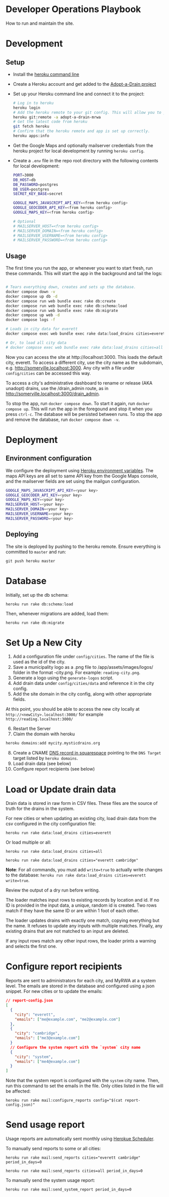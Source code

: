# Developer Operations Playbook

How to run and maintain the site.

# Development

## Setup

- Install the [heroku command line](https://devcenter.heroku.com/articles/heroku-cli)
- Create a Heroku account and get added to the [Adopt-a-Drain project](https://dashboard.heroku.com/apps/adopt-a-drain-mrwa)
- Set up your Heroku command line and connect it to the project:
  ```bash
  # Log in to heroku
  heroku login
  # Add the heroku remote to your git config. This will allow you to push to heroku and also configures sets the project for the heroku command line.
  heroku git:remote -a adopt-a-drain-mrwa
  # Get the latest code from heroku
  git fetch heroku
  # Confirm that the heroku remote and app is set up correctly.
  heroku apps:info
  ```
- Get the Google Maps and optionally mailserver credentials from the heroku project for local development by running `heroku config`.
- Create a `.env` file in the repo root directory with the following contents for local development:

  ```sh
  PORT=3000
  DB_HOST=db
  DB_PASSWORD=postgres
  DB_USER=postgres
  SECRET_KEY_BASE=secret

  GOOGLE_MAPS_JAVASCRIPT_API_KEY=<from heroku config>
  GOOGLE_GEOCODER_API_KEY=<from heroku config>
  GOOGLE_MAPS_KEY=<from heroku config>

  # Optional
  # MAILSERVER_HOST=<from heroku config>
  # MAILSERVER_DOMAIN=<from heroku config>
  # MAILSERVER_USERNAME=<from heroku config>
  # MAILSERVER_PASSWORD=<from heroku config>
  ```

## Usage

The first time you run the app, or whenever you want to start fresh, run these commands. This will start the app in the background and tail the logs:

```bash

# Tears everything down, creates and sets up the database.
docker compose down -v
docker compose up db -d
docker compose run web bundle exec rake db:create
docker compose run web bundle exec rake db:schema:load
docker compose run web bundle exec rake db:migrate
docker compose up web -d
docker compose logs -f

# Loads in city data for everett
docker compose exec web bundle exec rake data:load_drains cities=everett write=true

# Or, to load all city data
# docker compose exec web bundle exec rake data:load_drains cities=all write=true

```

Now you can access the site at http://localhost:3000. This loads the default city, everett. To access a different city, use the city name as the subdomain, e.g. http://somerville.localhost:3000. Any city with a file under `config/cities` can be accessed this way.

To access a city's administrative dashboard to rename or release (AKA unadopt) drains, use the /drain_admin route, as in http://somerville.localhost:3000/drain_admin.

To stop the app, run `docker compose down`. To start it again, run `docker compose up`. This will run the app in the foregound and stop it when you press `ctrl-c`. The database will be persisted between runs. To stop the app and remove the database, run `docker compose down -v`.

# Deployment

## Environment configuration

We configure the deployment using [Heroku environment variables](https://dashboard.heroku.com/apps/adopt-a-drain-mrwa/settings). The maps API keys are all set to same API key from the Google Maps console, and the mailserver fields are set using the mailgun configuration.

```sh
GOOGLE_MAPS_JAVASCRIPT_API_KEY=<your key>
GOOGLE_GEOCODER_API_KEY=<your key>
GOOGLE_MAPS_KEY=<your key>
MAILSERVER_HOST=<your key>
MAILSERVER_DOMAIN=<your key>
MAILSERVER_USERNAME=<your key>
MAILSERVER_PASSWORD=<your key>
```

## Deploying

The site is deployed by pushing to the heroku remote. Ensure everything is committed to `master` and run:

`git push heroku master`

# Database

Initially, set up the db schema:

`heroku run rake db:schema:load`

Then, whenever migrations are added, load them:

`heroku run rake db:migrate`

# Set Up a New City

1. Add a configuration file under `config/cities`. The name of the file is used as the id of the city.
2. Save a municipality logo as a .png file to /app/assets/images/logos/ folder in the format <cityName>-city.png. For example: `reading-city.png`.
3. Generate a logo using the `generate-logos` script.
4. Add drain data under `config/cities/data` and reference it in the city config.
5. Add the site domain in the city config, along with other appropriate fields.

At this point, you should be able to access the new city locally at `http://<newCity>.localhost:3000/` for example `http://reading.localhost:3000/`

6. Restart the Server
7. Claim the domain with heroku

```bash
heroku domains:add mycity.mysticdrains.org
```

8. Create a CNAME [DNS record in squarespace](https://support.squarespace.com/hc/en-us/articles/360002101888) pointing to the `DNS Target` target listed by `heroku domains`.
9. Load drain data (see below)
10. Configure report recipients (see below)

# Load or Update drain data

Drain data is stored in raw form in CSV files. These files are the source of truth for the drains in the system.

For new cities or when updating an existing city, load drain data from the csv configured in the city configuration file:

`heroku run rake data:load_drains cities=everett`

Or load multiple or all:

`heroku run rake data:load_drains cities=all`

`heroku run rake data:load_drains cities="everett cambridge"`

**Note**: For all commands, you must add `write=true` to actually write changes to the database: `heroku run rake data:load_drains cities=everett write=true`.

Review the output of a dry run before writing.

The loader matches input rows to existing records by location and id. If no ID is provided in the input data, a unique, random id is created. Two rows match if they have the same ID or are within 1 foot of each other.

The loader updates drains with exactly one match, copying everything but the name. It refuses to update any inputs with multiple matches. Finally, any existing drains that are not matched to an input are deleted.

If any input rows match any other input rows, the loader prints a warning and selects the first one.

# Configure report recipients

Reports are sent to administrators for each city, and MyRWA at a system level. The emails are stored in the database and configured using a json snippet. For new cities or to update the emails:

```json
// report-config.json
[
  {
    "city": "everett",
    "emails": ["me@example.com", "me2@example.com"]
  },
  {
    "city": "cambridge",
    "emails": ["me3@example.com"]
  }
  // Configure the system report with the `system` city name
  {
    "city": "system",
    "emails": ["me4@example.com"]
  }
]
```

Note that the system report is configured with the `system` city name. Then, run this command to set the emails in the file. Only cities listed in the file will be affected:

`heroku run rake mail:configure_reports config="$(cat report-config.json)"`

# Send usage report

Usage reports are automatically sent monthly using [Herokue Scheduler](https://devcenter.heroku.com/articles/scheduler).

To manually send reports to some or all cities:

`heroku run rake mail:send_reports cities="everett cambridge" period_in_days=0`

`heroku run rake mail:send_reports cities=all period_in_days=0`

To manually send the system usage report:

`heroku run rake mail:send_system_report period_in_days=0`
